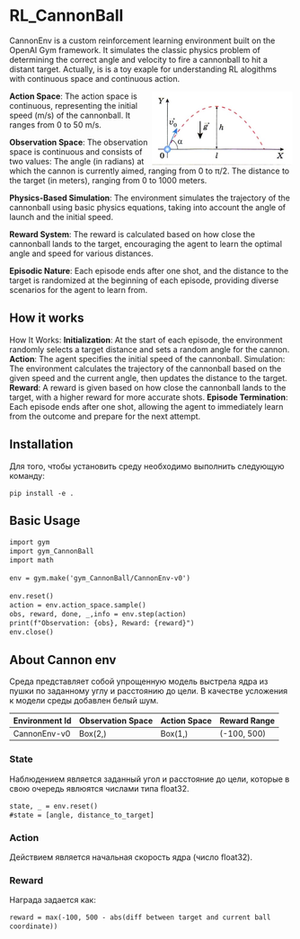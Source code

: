 # RL_CannonBall

CannonEnv is a custom reinforcement learning environment built on the OpenAI Gym framework. It simulates the classic physics problem of determining the correct angle and velocity to fire a cannonball to hit a distant target. Actually, is is a toy exaple for understanding RL alogithms with continuous space and continuous action.

<img align="right" src="Images/image.jpg" alt="CannonEnv Environment" width="250"/>

**Action Space**: The action space is continuous, representing the initial speed (m/s) of the cannonball. It ranges from 0 to 50 m/s.

**Observation Space**: The observation space is continuous and consists of two values:
The angle (in radians) at which the cannon is currently aimed, ranging from 0 to π/2.
The distance to the target (in meters), ranging from 0 to 1000 meters.

**Physics-Based Simulation**: The environment simulates the trajectory of the cannonball using basic physics equations, taking into account the angle of launch and the initial speed.

**Reward System**: The reward is calculated based on how close the cannonball lands to the target, encouraging the agent to learn the optimal angle and speed for various distances.

**Episodic Nature**: Each episode ends after one shot, and the distance to the target is randomized at the beginning of each episode, providing diverse scenarios for the agent to learn from.

## How it works

How It Works:
**Initialization**: At the start of each episode, the environment randomly selects a target distance and sets a random angle for the cannon.
**Action**: The agent specifies the initial speed of the cannonball.
Simulation: The environment calculates the trajectory of the cannonball based on the given speed and the current angle, then updates the distance to the target.
**Reward**: A reward is given based on how close the cannonball lands to the target, with a higher reward for more accurate shots.
**Episode Termination**: Each episode ends after one shot, allowing the agent to immediately learn from the outcome and prepare for the next attempt.



## Installation
Для того, чтобы установить среду необходимо выполнить следующую команду:
```
pip install -e .
```

## Basic Usage
```
import gym
import gym_CannonBall
import math

env = gym.make('gym_CannonBall/CannonEnv-v0')

env.reset()
action = env.action_space.sample()
obs, reward, done, _,info = env.step(action)
print(f"Observation: {obs}, Reward: {reward}")
env.close()
```

## About Cannon env
Среда представляет собой упрощенную модель выстрела ядра из пушки по заданному углу и расстоянию до цели. В качестве усложения к модели среды добавлен белый шум.

| Environment Id | Observation Space |Action Space| Reward Range | 
| -------------| ------ |------ | -----------|
| CannonEnv-v0 |Box(2,) |Box(1,)|(-100, 500) | 

### State
Наблюдением является заданный угол и расстояние до цели, которые в свою очередь явлюятся числами типа float32.
 
```
state, _ = env.reset()
#state = [angle, distance_to_target]
```

### Action
Действием является начальная скорость ядра (число float32).

### Reward
Награда задается как:
```
reward = max(-100, 500 - abs(diff between target and current ball coordinate))
```

